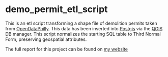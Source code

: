 # demo_permit_etl_script
This is an etl script transforming a shape file of demolition permits taken from [OpenDataPhilly](https://www.opendataphilly.org/dataset/building-demolitions). This data has been inserted into [Postgis](https://postgis.net) via the [QGIS](https://www.qgis.org/en/site/) DB manager. This script normalizes the starting SQL table to Third Normal Form, preserving geospatial attributes.

The full report for this project can be found on [my website](https://claudeschrader.com/etl-transformation-to-third-normal-form/)
